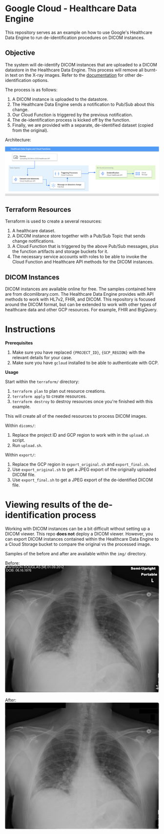 # Google Cloud - Healthcare Data Engine
This repository serves as an example on how to use Google's Healthcare Data Engine to run de-identification procedures on DICOM instances. 

## Objective
The system will de-identify DICOM instances that are uploaded to a DICOM datastore in the Healthcare Data Engine. This process will remove all burnt-in text on the X-ray images. Refer to the [documentation](https://cloud.google.com/healthcare/docs/how-tos/dicom-deidentify) for other de-identification options.

The process is as follows:
1. A DICOM instance is uploaded to the datastore.
2. The Healthcare Data Engine sends a notification to Pub/Sub about this change.
3. Our Cloud Function is triggered by the previous notification.
4. The de-identification process is kicked off by the function.
5. Finally, we are provided with a separate, de-identified dataset (copied from the original).

Architecture:

![Architecture](img/Healthcare%20API.png)

## Terraform Resources
Terraform is used to create a several resources:

1. A healthcare dataset.
2. A DICOM instance store together with a Pub/Sub Topic that sends change notifications.
3. A Cloud Function that is triggered by the above Pub/Sub messages, plus the function artifacts and storage buckets for it.
4. The necessary service accounts with roles to be able to invoke the Cloud Function and Healthcare API methods for the DICOM instances.

## DICOM Instances
DICOM instances are available online for free. The samples contained here are from dicomlibrary.com. The Healthcare Data Engine provides with API methods to work with HL7v2, FHIR, and DICOM. This repository is focused around the DICOM format, but can be extended to work with other types of healthcare data and other GCP resources. For example, FHIR and BigQuery.


# Instructions

**Prerequisites**

1. Make sure you have replaced `{PROJECT_ID}`, `{GCP_REGION}` with the relevant details for your case.
2. Make sure you have `gcloud` installed to be able to authenticate with GCP.

**Usage**

Start within the `terraform/` directory:

1. `terraform plan` to plan out resource creations.
2. `terraform apply` to create resources.
3. `terraform destroy` to destroy resources once you're finished with this example.

This will create all of the needed resources to process DICOM images.

Within `dicoms/`:

1. Replace the project ID and GCP region to work with in the `upload.sh` script. 
2. Run `upload.sh`.

Within `export/`:

1. Replace the GCP region in `export_original.sh` and `export_final.sh`.
2. Use `export_original.sh` to get a JPEG export of the originally uploaded DICOM file.
3. Use `export_final.sh` to get a JPEG export of the de-identified DICOM file.


# Viewing results of the de-identification process

Working with DICOM instances can be a bit difficult without setting up a DICOM viewer. This repo **does not** deploy a DICOM viewer. However, you can export DICOM instances contained within the Healthcare Data Engine to a Cloud Storage bucket to compare the original vs the processed image.

Samples of the before and after are available within the `img/` directory.

Before:
![Before de-id](img/Before%20de-id.jpg)

After:
![After de-id](img/After%20de-id.jpg)